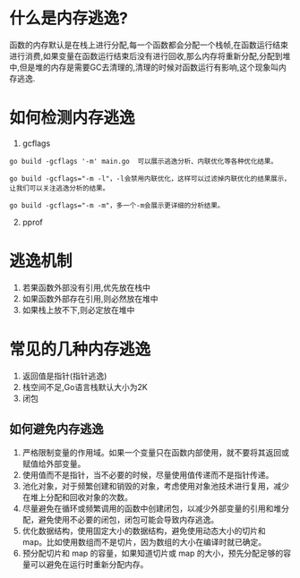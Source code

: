 # 什么是内存逃逸?
​函数的内存默认是在栈上进行分配,每一个函数都会分配一个栈帧,在函数运行结束进行消费,如果变量在函数运行结束后没有进行回收,那么内存将重新分配,分配到堆中,但是堆的内存是需要GC去清理的,清理的时候对函数运行有影响,这个现象叫内存逃逸.


# 如何检测内存逃逸
1. gcflags 
```
go build -gcflags '-m' main.go  可以展示逃逸分析、内联优化等各种优化结果。
```
```
go build -gcflags="-m -l"，-l会禁用内联优化，这样可以过滤掉内联优化的结果展示，让我们可以关注逃逸分析的结果。
```
```
go build -gcflags="-m -m"，多一个-m会展示更详细的分析结果。
```

2. pprof


# 逃逸机制
1. 若果函数外部没有引用,优先放在栈中
2. 如果函数外部存在引用,则必然放在堆中
3. ​如果栈上放不下,则必定放在堆中


# 常见的几种内存逃逸
1. 返回值是指针(指针逃逸)
2. 栈空间不足,Go语言栈默认大小为2K
3. 闭包 



## 如何避免内存逃逸
1. 严格限制变量的作用域。如果一个变量只在函数内部使用，就不要将其返回或赋值给外部变量。
2. 使用值而不是指针，当不必要的时候，尽量使用值传递而不是指针传递。
3. 池化对象，对于频繁创建和销毁的对象，考虑使用对象池技术进行复用，减少在堆上分配和回收对象的次数。
4. 尽量避免在循环或频繁调用的函数中创建闭包，以减少外部变量的引用和堆分配，避免使用不必要的闭包，闭包可能会导致内存逃逸。
5. 优化数据结构，使用固定大小的数据结构，避免使用动态大小的切片和 map。比如使用数组而不是切片，因为数组的大小在编译时就已确定。
6. 预分配切片和 map 的容量，如果知道切片或 map 的大小，预先分配足够的容量可以避免在运行时重新分配内存。